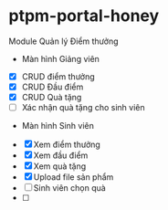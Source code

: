 # ptpm-portal-honey
Module Quản lý Điểm thưởng
* Màn hình Giảng viên
- [x] CRUD điểm thưởng
- [x] CRUD Đầu điểm
- [x] CRUD Quà tặng
- [ ] Xác nhận quà tặng cho sinh viên
* Màn hình Sinh viên
- [x] Xem điểm thưởng
- [x] Xem đầu điểm
- [x] Xem quà tặng
- [x] Upload file sản phẩm
- [ ] Sinh viên chọn quà
- [ ] 
